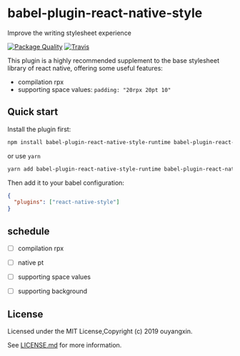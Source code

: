# babel-plugin-react-native-style

Improve the writing stylesheet experience

[![Package Quality](https://npm.packagequality.com/shield/babel-plugin-react-native-style.svg?style=flat)](https://packagequality.com/#?package=babel-plugin-react-native-style)
[![Travis](https://img.shields.io/travis/taixw2/babel-plugin-react-native-style.svg?style=flat)](https://travis-ci.org/taixw2/babel-plugin-react-native-style)

This plugin is a highly recommended supplement to the base stylesheet library of react native, offering some useful features:

- compilation rpx
- supporting space values: `padding: "20rpx 20pt 10"`

## Quick start

Install the plugin first:

```bash
npm install babel-plugin-react-native-style-runtime babel-plugin-react-native-style --save-dev
```

or use `yarn`

```bash
yarn add babel-plugin-react-native-style-runtime babel-plugin-react-native-style -D
```

Then add it to your babel configuration:

```json
{
  "plugins": ["react-native-style"]
}
```

## schedule
- [ ] compilation rpx
- [ ] native pt
- [ ] supporting space values
- [ ] supporting background


## License
Licensed under the MIT License,Copyright (c) 2019 ouyangxin.

See [LICENSE.md](./LICENSE) for more information.

